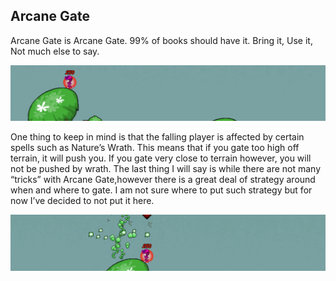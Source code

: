 ## Arcane Gate

Arcane Gate is Arcane Gate. 99% of books should have it. Bring it, Use it, Not much else to say.

![gate1](https://raw.githubusercontent.com/1IlIl/wikidata/main/arcane/gifs/arcanegate1.gif)

One thing to keep in mind is that the falling player is affected by certain spells such as Nature’s Wrath. This means that if you gate too high off terrain, it will push you. If you gate very close to terrain however, you will not be pushed by wrath. The last thing I will say is while there are not many “tricks” with Arcane Gate,however there is a great deal of strategy around when and where to gate. I am not sure where to put such strategy but for now I’ve decided to not put it here.

![gate2](https://raw.githubusercontent.com/1IlIl/wikidata/main/arcane/gifs/arcanegate2.gif)
